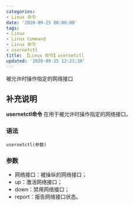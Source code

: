 ```yaml
---
categories:
- Linux 命令
date: '2020-09-25 08:00:00'
tags:
- Linux
- Linux Command
- Linux 命令
- usernetctl
title: 【Linux 命令】usernetctl
updated: '2020-09-25 12:21:30'
---
```


被允许时操作指定的网络接口

## 补充说明

**usernetctl命令** 在用于被允许时操作指定的网络接口。

###  语法

```shell
usernetctl(参数)
```

###  参数

*   网络接口：被操纵的网络接口；
*   up：激活网络接口；
*   down：禁用网络接口；
*   report：报告网络接口状态。


<!-- Linux命令行搜索引擎：https://jaywcjlove.github.io/linux-command/ -->